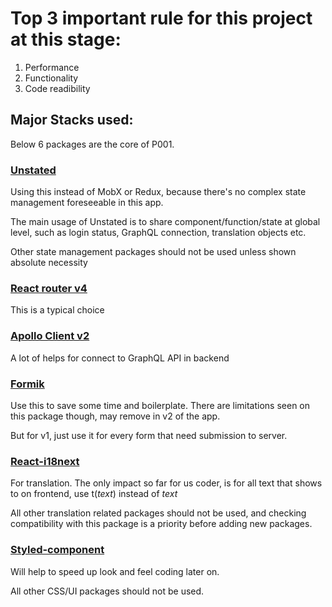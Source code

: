 # Top 3 important rule for this project at this stage:
1. Performance
2. Functionality
3. Code readibility




## Major Stacks used:

Below 6 packages are the core of P001.

### [Unstated](https://github.com/jamiebuilds/unstated)

Using this instead of MobX or Redux, because there's no complex state management foreseeable in this app.

The main usage of Unstated is to share component/function/state at global level, such as login status, GraphQL connection, translation objects etc.

Other state management packages should not be used unless shown absolute necessity

### [React router v4](https://github.com/ReactTraining/react-router)

This is a typical choice


### [Apollo Client v2](https://github.com/apollographql/apollo-client)

A lot of helps for connect to GraphQL API in backend


### [Formik](https://github.com/jaredpalmer/formik)

Use this to save some time and boilerplate.  There are limitations seen on this package though, may remove in v2 of the app.

But for v1, just use it for every form that need submission to server.


### [React-i18next](https://github.com/i18next/react-i18next)

For translation.  The only impact so far for us coder, is for all text that shows to on frontend, use t(*text*) instead of *text*

All other translation related packages should not be used, and checking compatibility with this package is a priority before adding new packages.


### [Styled-component](https://github.com/styled-components/styled-components)

Will help to speed up look and feel coding later on.

All other CSS/UI packages should not be used.



